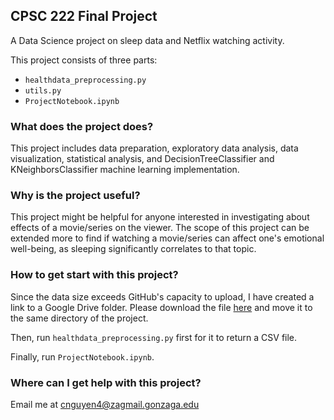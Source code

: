 ## CPSC 222 Final Project

A Data Science project on sleep data and Netflix watching activity.

This project consists of three parts:
* `healthdata_preprocessing.py `
* `utils.py`
* `ProjectNotebook.ipynb`

### What does the project does?

This project includes data preparation, exploratory data analysis, data visualization, statistical analysis, and DecisionTreeClassifier and KNeighborsClassifier machine learning implementation.

### Why is the project useful?

This project might be helpful for anyone interested in investigating about effects of a movie/series on the viewer. The scope of this project can be extended more to find if watching a movie/series can affect one's emotional well-being, as sleeping significantly correlates to that topic. 

### How to get start with this project?

Since the data size exceeds GitHub's capacity to upload, I have created a link to a Google Drive folder. Please download the file [here](https://drive.google.com/file/d/1x4rOMd9ZnXToDBX9p2wgPjvPL3djUcyz/view?usp=sharing) and move it to the same directory of the project.

Then, run `healthdata_preprocessing.py` first for it to return a CSV file.

Finally, run `ProjectNotebook.ipynb`.

### Where can I get help with this project?

Email me at cnguyen4@zagmail.gonzaga.edu
